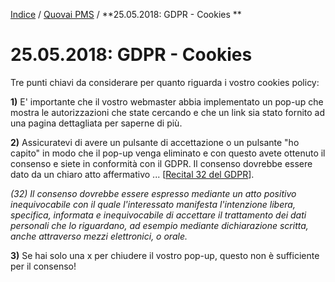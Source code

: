 [Indice](index.html) / [Quovai PMS](quovai-pms-it.md) / **25.05.2018: GDPR - Cookies **

# 25.05.2018: GDPR - Cookies 

Tre punti chiavi da considerare per quanto riguarda i vostro cookies policy:

**1)** E' importante che il vostro webmaster abbia implementato un pop-up che mostra le autorizzazioni che state cercando e che un link sia stato fornito ad una pagina dettagliata per saperne di più.

**2)** Assicuratevi di avere un pulsante di accettazione o un pulsante "ho capito" in modo che il pop-up venga eliminato e con questo avete ottenuto il consenso e siete in conformità con il GDPR. Il consenso dovrebbe essere dato da un chiaro atto affermativo ... [[Recital 32 del GDPR](http://eur-lex.europa.eu/legal-content/IT/TXT/PDF/?uri=CELEX:32016R0679&from=IT)].

*(32) Il consenso dovrebbe essere espresso mediante un atto positivo inequivocabile con il quale l'interessato manifesta l'intenzione libera, specifica, informata e inequivocabile di accettare il trattamento dei dati personali che lo riguardano, ad esempio mediante dichiarazione scritta, anche attraverso mezzi elettronici, o orale.*

**3)** Se hai solo una x per chiudere il vostro pop-up, questo non è sufficiente per il consenso!